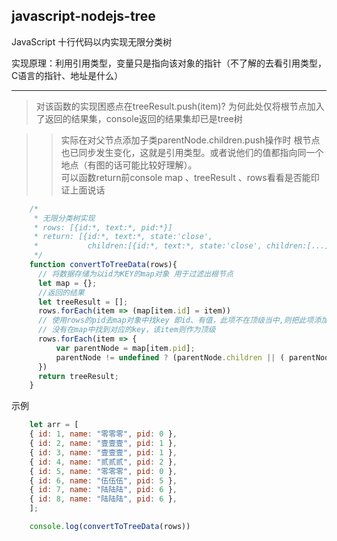 ## javascript-nodejs-tree
JavaScript 十行代码以内实现无限分类树

实现原理：利用引用类型，变量只是指向该对象的指针（不了解的去看引用类型，C语言的指针、地址是什么）
****
> 对该函数的实现困惑点在treeResult.push(item)?
> 为何此处仅将根节点加入了返回的结果集，console返回的结果集却已是tree树

>>实际在对父节点添加子类parentNode.children.push操作时 根节点也已同步发生变化，这就是引用类型。或者说他们的值都指向同一个地点（有图的话可能比较好理解）。  
>>可以函数return前console map 、treeResult 、rows看看是否能印证上面说话

```javascript
	/*
	 * 无限分类树实现
	 * rows: [{id:*, text:*, pid:*}]
	 * return: [{id:*, text:*, state:'close',
	 *           children:[{id:*, text:*, state:'close', children:[...]}]}]
	 */
	function convertToTreeData(rows){ 
	  // 将数据存储为以id为KEY的map对象 用于过滤出根节点
	  let map = {};
	  //返回的结果
	  let treeResult = [];
	  rows.forEach(item => (map[item.id] = item))
	  // 使用rows的pid去map对象中找key 即id、有值，此项不在顶级当中,则把此项添加到对应的父级
	  // 没有在map中找到对应的key，该item则作为顶级
	  rows.forEach(item => {
		  var parentNode = map[item.pid];
		  parentNode != undefined ? (parentNode.children || ( parentNode.children = [] )).push(item) : treeResult.push(item);
	  })
	  return treeResult;
	}
```

示例
```javascript
	let arr = [
	{ id: 1, name: "零零零", pid: 0 },
	{ id: 2, name: "壹壹壹", pid: 1 },
	{ id: 3, name: "壹壹壹", pid: 1 },
	{ id: 4, name: "贰贰贰", pid: 2 },
	{ id: 5, name: "零零零", pid: 0 },
	{ id: 6, name: "伍伍伍", pid: 5 },
	{ id: 7, name: "陆陆陆", pid: 6 },
	{ id: 8, name: "陆陆陆", pid: 6 },
	];

	console.log(convertToTreeData(rows))
```

